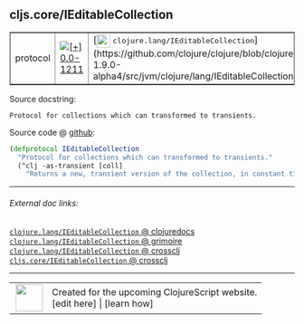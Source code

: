 ## cljs.core/IEditableCollection



 <table border="1">
<tr>
<td>protocol</td>
<td><a href="https://github.com/cljsinfo/cljs-api-docs/tree/0.0-1211"><img valign="middle" alt="[+] 0.0-1211" title="Added in 0.0-1211" src="https://img.shields.io/badge/+-0.0--1211-lightgrey.svg"></a> </td>
<td>
[<img height="24px" valign="middle" src="http://i.imgur.com/1GjPKvB.png"> <samp>clojure.lang/IEditableCollection</samp>](https://github.com/clojure/clojure/blob/clojure-1.9.0-alpha4/src/jvm/clojure/lang/IEditableCollection.java)
</td>
</tr>
</table>







Source docstring:

```
Protocol for collections which can transformed to transients.
```


Source code @ [github]():

```clj
(defprotocol IEditableCollection
  "Protocol for collections which can transformed to transients."
  (^clj -as-transient [coll]
    "Returns a new, transient version of the collection, in constant time."))
```

<!--
Repo - tag - source tree - lines:

 <pre>

</pre>

-->

---



###### External doc links:

[`clojure.lang/IEditableCollection` @ clojuredocs](http://clojuredocs.org/clojure.lang/IEditableCollection)<br>
[`clojure.lang/IEditableCollection` @ grimoire](http://conj.io/store/v1/org.clojure/clojure/1.7.0-beta3/clj/clojure.lang/IEditableCollection/)<br>
[`clojure.lang/IEditableCollection` @ crossclj](http://crossclj.info/fun/clojure.lang/IEditableCollection.html)<br>
[`cljs.core/IEditableCollection` @ crossclj](http://crossclj.info/fun/cljs.core.cljs/IEditableCollection.html)<br>

---

 <table>
<tr><td>
<img valign="middle" align="right" width="48px" src="http://i.imgur.com/Hi20huC.png">
</td><td>
Created for the upcoming ClojureScript website.<br>
[edit here] | [learn how]
</td></tr></table>

[edit here]:https://github.com/cljsinfo/cljs-api-docs/blob/master/cljsdoc/cljs.core/IEditableCollection.cljsdoc
[learn how]:https://github.com/cljsinfo/cljs-api-docs/wiki/cljsdoc-files

<!--

This information was too distracting to show to readers, but I'll leave it
commented here since it is helpful to:

- pretty-print the data used to generate this document
- and show how to retrieve that data



The API data for this symbol:

```clj
{:ns "cljs.core",
 :name "IEditableCollection",
 :name-encode "IEditableCollection",
 :history [["+" "0.0-1211"]],
 :type "protocol",
 :clj-equiv {:full-name "clojure.lang/IEditableCollection",
             :url "https://github.com/clojure/clojure/blob/clojure-1.9.0-alpha4/src/jvm/clojure/lang/IEditableCollection.java"},
 :full-name-encode "cljs.core/IEditableCollection",
 :source {:code "(defprotocol IEditableCollection\n  \"Protocol for collections which can transformed to transients.\"\n  (^clj -as-transient [coll]\n    \"Returns a new, transient version of the collection, in constant time.\"))",
          :title "Source code",
          :repo "clojurescript",
          :tag "r1.9.36",
          :filename "src/main/cljs/cljs/core.cljs",
          :lines [675 678],
          :url "https://github.com/clojure/clojurescript/blob/r1.9.36/src/main/cljs/cljs/core.cljs#L675-L678"},
 :methods [{:name "-as-transient",
            :signature ["[coll]"],
            :docstring "Returns a new, transient version of the collection, in constant time."}],
 :full-name "cljs.core/IEditableCollection",
 :docstring "Protocol for collections which can transformed to transients.",
 :cljsdoc-url "https://github.com/cljsinfo/cljs-api-docs/blob/master/cljsdoc/cljs.core/IEditableCollection.cljsdoc"}

```

Retrieve the API data for this symbol:

```clj
;; from Clojure REPL
(require '[clojure.edn :as edn])
(-> (slurp "https://raw.githubusercontent.com/cljsinfo/cljs-api-docs/catalog/cljs-api.edn")
    (edn/read-string)
    (get-in [:symbols "cljs.core/IEditableCollection"]))
```

-->
